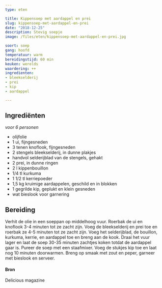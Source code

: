 ```yaml
---
type: eten

title: Kippensoep met aardappel en prei
slug: kippensoep-met-aardappel-en-prei
date: "2018-12-25"
description: Stevig soepje
image: /files/eten/kippensoep-met-aardappel-en-prei.jpg

soort: soep
gang: hoofd
temperatuur: warm
bereidingstijd: 60 min
keuken: werelds
waardering: ++
ingredienten:
- bleekselderij
- prei
- kip
- aardappel

---
```


## Ingrediënten

*voor 6 personen*

* olijfolie
* 1 ui, fijngesneden
* 3 tenen knoflook, fijngesneden
* 2 stengels bleekselderij, in dunne plakjes
* handvol selderijblad van de stengels, gehakt
* 2 prei, in dunne ringen
* 2 l kippenbouillon
* 1/4 tl kurkuma
* 1 1/2 tl kerriepoeder
* 1,5 kg kruimige aardappelen, geschild en in blokken
* 1 gegrilde kip, geplukt en klein gesneden
* wat bieslook voor garnering

## Bereiding

Verhit de olie in een soeppan op middelhoog vuur. Roerbak de ui en knoflook 3-4 minuten tot ze zacht zijn. Voeg de bleekselderij en prei toe en roerbak ze 4-5 minuten tot ze zacht zijn. Voeg het selderijblad, de bouillon, kurkuma, kerrie, en aardappel toe en breng aan de kook. Draai het vuur lager en laat de soep 30-35 minuten zachtjes koken totdat de aardappel gaar is.
Pureer de soep met een staafmixer. Voeg de stukjes kip toe en laat nog 10 minuten doorwarmen. Breng op smaak met zout en peper, garneer met bieslook en serveer.

#### Bron

Delicious magazine
